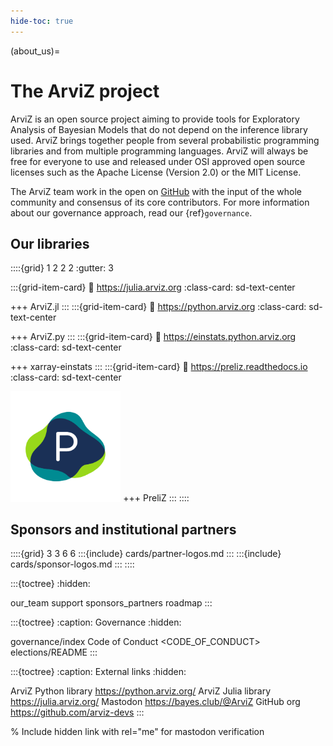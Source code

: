 ```yaml
---
hide-toc: true
---
```


(about_us)=
# The ArviZ project
ArviZ is an open source project aiming to provide tools for Exploratory
Analysis of Bayesian Models that do not depend on the inference library
used. ArviZ brings together people from several probabilistic programming
libraries and from multiple programming languages. ArviZ will always be
free for everyone to use and released under OSI approved open source licenses
such as the Apache License (Version 2.0) or the MIT License.

The ArviZ team work in the open on [GitHub](https://github.com/arviz-devs)
with the input of the whole community and consensus of its core contributors.
For more information about our governance approach, read our {ref}`governance`.

## Our libraries

::::{grid} 1 2 2 2
:gutter: 3

:::{grid-item-card}
:link: https://julia.arviz.org
:class-card: sd-text-center

<span class="iconify-inline arviz-logo-big" data-icon="vscode-icons:file-type-julia"></span>
+++
ArviZ.jl
:::
:::{grid-item-card}
:link: https://python.arviz.org
:class-card: sd-text-center

<span class="iconify-inline arviz-logo-big" data-icon="vscode-icons:file-type-python"></span>
+++
ArviZ.py
:::
:::{grid-item-card}
:link: https://einstats.python.arviz.org
:class-card: sd-text-center

<span class="iconify-inline arviz-logo-big" data-icon="vaadin:cubes"></span>
+++
xarray-einstats
:::
:::{grid-item-card}
:link: https://preliz.readthedocs.io
:class-card: sd-text-center

<img class="iconify-inline arviz-logo-small" src="https://raw.githubusercontent.com/arviz-devs/preliz/main/docs/logos/PreliZ_fav.png" style="width:35%">
+++
PreliZ
:::
::::


## Sponsors and institutional partners

::::{grid} 3 3 6 6
:::{include} cards/partner-logos.md
:::
:::{include} cards/sponsor-logos.md
:::
::::

:::{toctree}
:hidden:

our_team
support
sponsors_partners
roadmap
:::

:::{toctree}
:caption: Governance
:hidden:

governance/index
Code of Conduct <CODE_OF_CONDUCT>
elections/README
:::

:::{toctree}
:caption: External links
:hidden:

ArviZ Python library <https://python.arviz.org/>
ArviZ Julia library <https://julia.arviz.org/>
Mastodon <https://bayes.club/@ArviZ>
GitHub org <https://github.com/arviz-devs>
:::

% Include hidden link with rel="me" for mastodon verification
<a class="reference external" rel="me" href="https://bayes.club/@ArviZ" style="display: none
!important;">Mastodon</a>